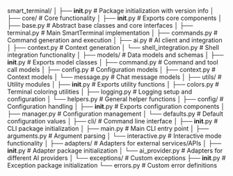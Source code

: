 smart_terminal/
│
├── __init__.py                      # Package initialization with version info
│
├── core/                            # Core functionality
│   ├── __init__.py                  # Exports core components
│   ├── base.py                      # Abstract base classes and core interfaces
│   ├── terminal.py                  # Main SmartTerminal implementation
│   ├── commands.py                  # Command generation and execution
│   ├── ai.py                        # AI client and integration
│   ├── context.py                   # Context generation
│   └── shell_integration.py         # Shell integration functionality
│
├── models/                          # Data models and schemas
│   ├── __init__.py                  # Exports model classes
│   ├── command.py                   # Command and tool call models
│   ├── config.py                    # Configuration models
│   ├── context.py                   # Context models
│   └── message.py                   # Chat message models
│
├── utils/                           # Utility modules
│   ├── __init__.py                  # Exports utility functions
│   ├── colors.py                    # Terminal coloring utilities
│   ├── logging.py                   # Logging setup and configuration
│   └── helpers.py                   # General helper functions
│
├── config/                          # Configuration handling
│   ├── __init__.py                  # Exports configuration components
│   ├── manager.py                   # Configuration management
│   └── defaults.py                  # Default configuration values
│
├── cli/                             # Command line interface
│   ├── __init__.py                  # CLI package initialization
│   ├── main.py                      # Main CLI entry point
│   ├── arguments.py                 # Argument parsing
│   └── interactive.py               # Interactive mode functionality
│
├── adapters/                        # Adapters for external services/APIs
│   ├── __init__.py                  # Adapter package initialization
│   └── ai_provider.py               # Adapters for different AI providers
│
└── exceptions/                      # Custom exceptions
    ├── __init__.py                  # Exception package initialization
    └── errors.py                    # Custom error definitions
